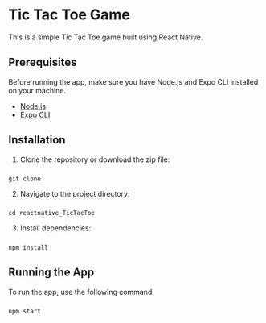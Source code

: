 # Tic Tac Toe Game

This is a simple Tic Tac Toe game built using React Native.

## Prerequisites

Before running the app, make sure you have Node.js and Expo CLI installed on your machine.

- [Node.js](https://nodejs.org/)
- [Expo CLI](https://docs.expo.dev/get-started/installation/)

## Installation

1. Clone the repository or download the zip file:

#####
    git clone

2. Navigate to the project directory:
#####
    cd reactnative_TicTacToe

3. Install dependencies:
#####
    npm install


## Running the App

To run the app, use the following command:
#####
    npm start
    




